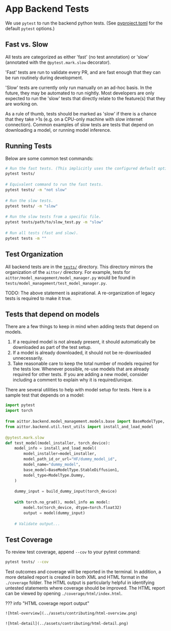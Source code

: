 # App Backend Tests

We use `pytest` to run the backend python tests. (See [pyproject.toml](/pyproject.toml) for the default `pytest` options.)

## Fast vs. Slow
All tests are categorized as either 'fast' (no test annotation) or 'slow' (annotated with the `@pytest.mark.slow` decorator).

'Fast' tests are run to validate every PR, and are fast enough that they can be run routinely during development.

'Slow' tests are currently only run manually on an ad-hoc basis. In the future, they may be automated to run nightly. Most developers are only expected to run the 'slow' tests that directly relate to the feature(s) that they are working on.

As a rule of thumb, tests should be marked as 'slow' if there is a chance that they take >1s (e.g. on a CPU-only machine with slow internet connection). Common examples of slow tests are tests that depend on downloading a model, or running model inference.

## Running Tests

Below are some common test commands:
```bash
# Run the fast tests. (This implicitly uses the configured default option: `-m "not slow"`.)
pytest tests/

# Equivalent command to run the fast tests.
pytest tests/ -m "not slow"

# Run the slow tests.
pytest tests/ -m "slow"

# Run the slow tests from a specific file.
pytest tests/path/to/slow_test.py -m "slow"

# Run all tests (fast and slow).
pytest tests -m ""
```

## Test Organization

All backend tests are in the [`tests/`](/tests/) directory. This directory mirrors the organization of the `aittor/` directory. For example, tests for `aittor/model_management/model_manager.py` would be found in `tests/model_management/test_model_manager.py`.

TODO: The above statement is aspirational. A re-organization of legacy tests is required to make it true.

## Tests that depend on models

There are a few things to keep in mind when adding tests that depend on models.

1. If a required model is not already present, it should automatically be downloaded as part of the test setup.
2. If a model is already downloaded, it should not be re-downloaded unnecessarily.
3. Take reasonable care to keep the total number of models required for the tests low. Whenever possible, re-use models that are already required for other tests. If you are adding a new model, consider including a comment to explain why it is required/unique.

There are several utilities to help with model setup for tests. Here is a sample test that depends on a model:
```python
import pytest
import torch

from aittor.backend.model_management.models.base import BaseModelType, ModelType
from aittor.backend.util.test_utils import install_and_load_model

@pytest.mark.slow
def test_model(model_installer, torch_device):
    model_info = install_and_load_model(
        model_installer=model_installer,
        model_path_id_or_url="HF/dummy_model_id",
        model_name="dummy_model",
        base_model=BaseModelType.StableDiffusion1,
        model_type=ModelType.Dummy,
    )

    dummy_input = build_dummy_input(torch_device)

    with torch.no_grad(), model_info as model:
        model.to(torch_device, dtype=torch.float32)
        output = model(dummy_input)

    # Validate output...

```

## Test Coverage

To review test coverage, append `--cov` to your pytest command:
```bash
pytest tests/ --cov
```

Test outcomes and coverage will be reported in the terminal. In addition, a more detailed report is created in both XML and HTML format in the `./coverage` folder. The HTML output is particularly helpful in identifying untested statements where coverage should be improved. The HTML report can be viewed by opening `./coverage/html/index.html`.

??? info "HTML coverage report output"

    ![html-overview](../assets/contributing/html-overview.png)

    ![html-detail](../assets/contributing/html-detail.png)
